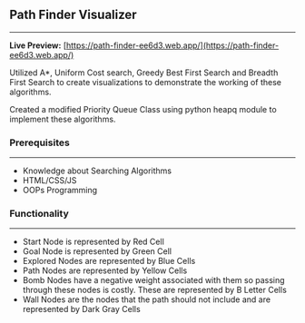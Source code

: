 ## **Path Finder Visualizer**
---

**Live Preview:** [https://path-finder-ee6d3.web.app/](https://path-finder-ee6d3.web.app/)

Utilized A\*, Uniform Cost search, Greedy Best First Search and Breadth First Search to create visualizations to demonstrate the working of these algorithms.

Created a modified Priority Queue Class using python heapq module to implement these algorithms.

### **Prerequisites**
---

- Knowledge about Searching Algorithms
- HTML/CSS/JS
- OOPs Programming

### **Functionality**
---

- Start Node is represented by Red Cell
- Goal Node is represented by Green Cell
- Explored Nodes are represented by Blue Cells
- Path Nodes are represented by Yellow Cells
- Bomb Nodes have a negative weight associated with them so passing through these nodes is costly. These are represented by B Letter Cells
- Wall Nodes are the nodes that the path should not include and are represented by Dark Gray Cells
